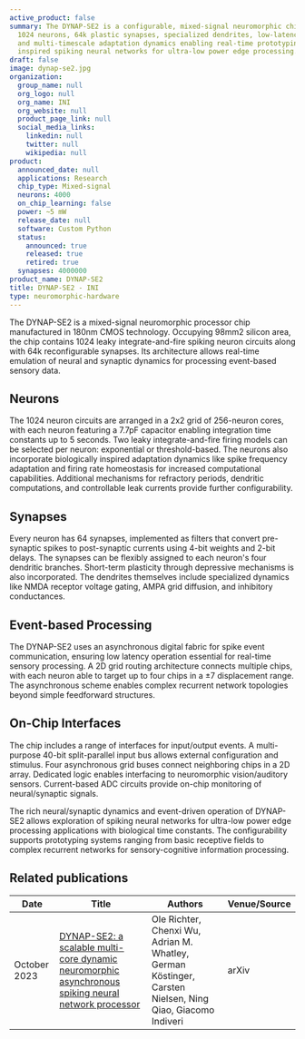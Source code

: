 ```yaml
---
active_product: false
summary: The DYNAP-SE2 is a configurable, mixed-signal neuromorphic chip with
  1024 neurons, 64k plastic synapses, specialized dendrites, low-latency event routing,
  and multi-timescale adaptation dynamics enabling real-time prototyping of biologically
  inspired spiking neural networks for ultra-low power edge processing.
draft: false
image: dynap-se2.jpg
organization:
  group_name: null
  org_logo: null
  org_name: INI
  org_website: null
  product_page_link: null
  social_media_links:
    linkedin: null
    twitter: null
    wikipedia: null
product:
  announced_date: null
  applications: Research
  chip_type: Mixed-signal
  neurons: 4000
  on_chip_learning: false
  power: ~5 mW
  release_date: null
  software: Custom Python
  status:
    announced: true
    released: true
    retired: true
  synapses: 4000000
product_name: DYNAP-SE2
title: DYNAP-SE2 - INI
type: neuromorphic-hardware
---
```


The DYNAP-SE2 is a mixed-signal neuromorphic processor chip manufactured in 180nm CMOS technology. Occupying 98mm2 silicon area, the chip contains 1024 leaky integrate-and-fire spiking neuron circuits along with 64k reconfigurable synapses. Its architecture allows real-time emulation of neural and synaptic dynamics for processing event-based sensory data.

## Neurons
The 1024 neuron circuits are arranged in a 2x2 grid of 256-neuron cores, with each neuron featuring a 7.7pF capacitor enabling integration time constants up to 5 seconds. Two leaky integrate-and-fire firing models can be selected per neuron: exponential or threshold-based. The neurons also incorporate biologically inspired adaptation dynamics like spike frequency adaptation and firing rate homeostasis for increased computational capabilities. Additional mechanisms for refractory periods, dendritic computations, and controllable leak currents provide further configurability. 

## Synapses
Every neuron has 64 synapses, implemented as filters that convert pre-synaptic spikes to post-synaptic currents using 4-bit weights and 2-bit delays. The synapses can be flexibly assigned to each neuron's four dendritic branches. Short-term plasticity through depressive mechanisms is also incorporated. The dendrites themselves include specialized dynamics like NMDA receptor voltage gating, AMPA grid diffusion, and inhibitory conductances.

## Event-based Processing 
The DYNAP-SE2 uses an asynchronous digital fabric for spike event communication, ensuring low latency operation essential for real-time sensory processing. A 2D grid routing architecture connects multiple chips, with each neuron able to target up to four chips in a ±7 displacement range. The asynchronous scheme enables complex recurrent network topologies beyond simple feedforward structures. 

## On-Chip Interfaces
The chip includes a range of interfaces for input/output events. A multi-purpose 40-bit split-parallel input bus allows external configuration and stimulus. Four asynchronous grid buses connect neighboring chips in a 2D array. Dedicated logic enables interfacing to neuromorphic vision/auditory sensors. Current-based ADC circuits provide on-chip monitoring of neural/synaptic signals.  

The rich neural/synaptic dynamics and event-driven operation of DYNAP-SE2 allows exploration of spiking neural networks for ultra-low power edge processing applications with biological time constants. The configurability supports prototyping systems ranging from basic receptive fields to complex recurrent networks for sensory-cognitive information processing.

## Related publications

| Date | Title | Authors  | Venue/Source |
|------|-------|----------|------------- |
| October 2023 | [DYNAP-SE2: a scalable multi-core dynamic neuromorphic asynchronous spiking neural network processor](https://arxiv.org/abs/2310.00564) | Ole Richter, Chenxi Wu, Adrian M. Whatley, German Köstinger, Carsten Nielsen, Ning Qiao, Giacomo Indiveri | arXiv |
